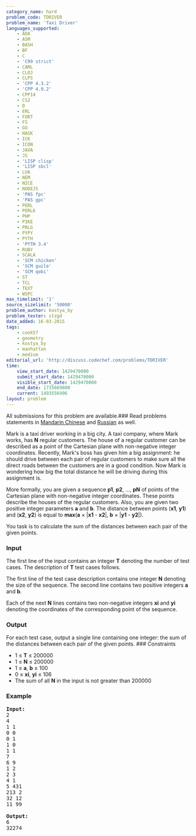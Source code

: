```yaml
---
category_name: hard
problem_code: TDRIVER
problem_name: 'Taxi Driver'
languages_supported:
    - ADA
    - ASM
    - BASH
    - BF
    - C
    - 'C99 strict'
    - CAML
    - CLOJ
    - CLPS
    - 'CPP 4.3.2'
    - 'CPP 4.9.2'
    - CPP14
    - CS2
    - D
    - ERL
    - FORT
    - FS
    - GO
    - HASK
    - ICK
    - ICON
    - JAVA
    - JS
    - 'LISP clisp'
    - 'LISP sbcl'
    - LUA
    - NEM
    - NICE
    - NODEJS
    - 'PAS fpc'
    - 'PAS gpc'
    - PERL
    - PERL6
    - PHP
    - PIKE
    - PRLG
    - PYPY
    - PYTH
    - 'PYTH 3.4'
    - RUBY
    - SCALA
    - 'SCM chicken'
    - 'SCM guile'
    - 'SCM qobi'
    - ST
    - TCL
    - TEXT
    - WSPC
max_timelimit: '1'
source_sizelimit: '50000'
problem_author: kostya_by
problem_tester: stzgd
date_added: 16-03-2015
tags:
    - cook57
    - geometry
    - kostya_by
    - manhattan
    - medium
editorial_url: 'http://discuss.codechef.com/problems/TDRIVER'
time:
    view_start_date: 1429470000
    submit_start_date: 1429470000
    visible_start_date: 1429470000
    end_date: 1735669800
    current: 1493556996
layout: problem
---
```

All submissions for this problem are available.###  Read problems statements in [Mandarin Chinese](http://www.codechef.com/download/translated/COOK57/mandarin/TDRIVER.pdf) and [Russian](http://www.codechef.com/download/translated/COOK57/russian/TDRIVER.pdf) as well.

Mark is a taxi driver working in a big city. A taxi company, where Mark works, has **N** regular customers. The house of a regular customer can be described as a point of the Cartesian plane with non-negative integer coordinates. Recently, Mark's boss has given him a big assignment: he should drive between each pair of regular customers to make sure all the direct roads between the customers are in a good condition. Now Mark is wondering how big the total distance he will be driving during this assignment is.

More formally, you are given a sequence **p1**, **p2**, ..., **pN** of points of the Cartesian plane with non-negative integer coordinates. These points describe the houses of the regular customers. Also, you are given two positive integer parameters **a** and **b**. The distance between points (**x1**, **y1**) and (**x2**, **y2**) is equal to **max**(**a** × |**x1** - **x2**|, **b** × |**y1** - **y2**|).

You task is to calculate the sum of the distances between each pair of the given points.

### Input

The first line of the input contains an integer **T** denoting the number of test cases. The description of **T** test cases follows.

The first line of the test case description contains one integer **N** denoting the size of the sequence. The second line contains two positive integers **a** and **b**.

Each of the next **N** lines contains two non-negative integers **xi** and **yi** denoting the coordinates of the corresponding point of the sequence.

### Output

For each test case, output a single line containing one integer: the sum of the distances between each pair of the given points. ### Constraints

- 1 ≤ **T** ≤ 200000
- 1 ≤ **N** ≤ 200000
- 1 ≤ **a**, **b** ≤ 100
- 0 ≤ **xi**, **yi** ≤ 106
- The sum of all **N** in the input is not greater than 200000

### Example

<pre><b>Input:</b>
2
4
1 1
0 0
0 1
1 0
1 1
7
6 9
1 2
2 3
4 1
5 431
213 2
32 12
11 99

<b>Output:</b>
6
32274


</pre>